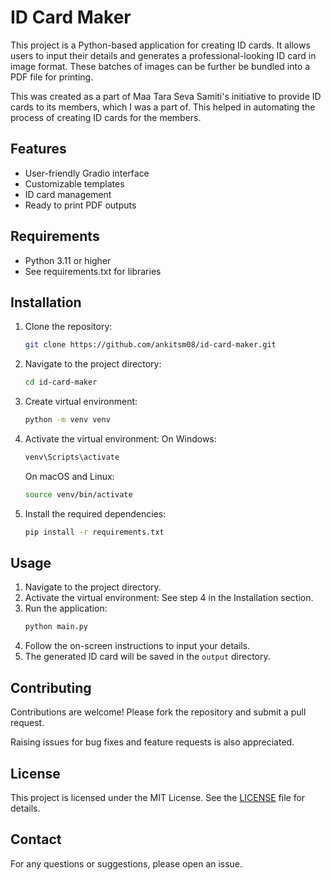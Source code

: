 # ID Card Maker

This project is a Python-based application for creating ID cards. It allows users to input their details and generates a professional-looking ID card in image format. These batches of images can be further be bundled into a PDF file for printing.

This was created as a part of Maa Tara Seva Samiti's initiative to provide ID cards to its members, which I was a part of. This helped in automating the process of creating ID cards for the members.

## Features

- User-friendly Gradio interface
- Customizable templates
- ID card management
- Ready to print PDF outputs

## Requirements

- Python 3.11 or higher
- See requirements.txt for libraries

## Installation

1. Clone the repository:
    ```sh
    git clone https://github.com/ankitsm08/id-card-maker.git
    ```
2. Navigate to the project directory:
    ```sh
    cd id-card-maker
    ```
3. Create virtual environment:
    ```sh
    python -m venv venv
    ```
4. Activate the virtual environment:
    On Windows:
    ```sh
    venv\Scripts\activate
    ```
    On macOS and Linux:
    ```sh
    source venv/bin/activate
    ```
5. Install the required dependencies:
    ```sh
    pip install -r requirements.txt
    ```

## Usage

1. Navigate to the project directory.
2. Activate the virtual environment:
    See step 4 in the Installation section.
3. Run the application:
    ```sh
    python main.py
    ```
4. Follow the on-screen instructions to input your details.
5. The generated ID card will be saved in the `output` directory.

## Contributing

Contributions are welcome! Please fork the repository and submit a pull request.

Raising issues for bug fixes and feature requests is also appreciated.

## License

This project is licensed under the MIT License. See the [LICENSE](LICENSE) file for details.

## Contact

For any questions or suggestions, please open an issue.
